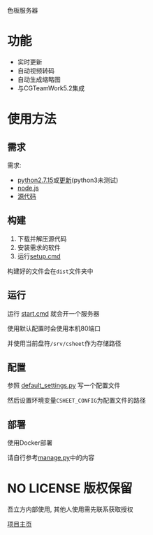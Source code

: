 色板服务器

# 功能

- 实时更新
- 自动视频转码
- 自动生成缩略图
- 与CGTeamWork5.2集成

# 使用方法

## 需求

需求:

- [python2.7.15](https://www.python.org/downloads/release/python-2715/)或[更新](https://www.python.org/downloads/)(python3未测试)
- [node.js](https://nodejs.org/en/download/)
- [源代码](https://github.com/WuLiFang/csheet/archive/master.zip)

## 构建

1. 下载并解压源代码
2. 安装需求的软件
3. 运行[setup.cmd](./setup.cmd) 

构建好的文件会在`dist`文件夹中

## 运行

运行 [start.cmd](./start.cmd) 就会开一个服务器

使用默认配置时会使用本机80端口

并使用当前盘符`/srv/csheet`作为存储路径

## 配置

参照 [default_settings.py](./lib/csheet/default_settings.py) 写一个配置文件

然后设置环境变量`CSHEET_CONFIG`为配置文件的路径

## 部署

使用Docker部署

请自行参考[manage.py](./manage.py)中的内容

# NO LICENSE 版权保留

吾立方内部使用, 其他人使用需先联系获取授权

[项目主页](https://github.com/WuLiFang/csheet)